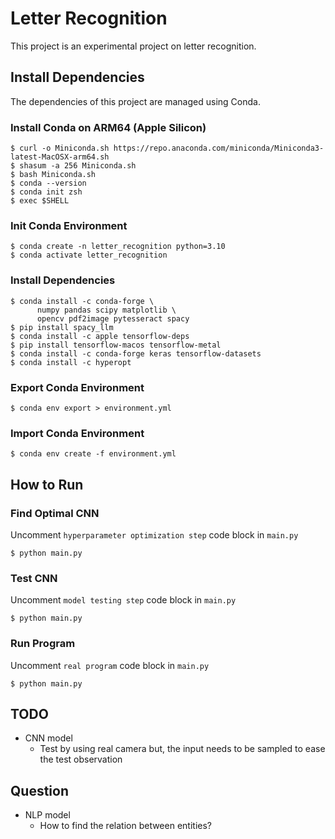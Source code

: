 # Letter Recognition
This project is an experimental project on letter recognition.

## Install Dependencies
The dependencies of this project are managed using Conda.
### Install Conda on ARM64 (Apple Silicon)
```shell
$ curl -o Miniconda.sh https://repo.anaconda.com/miniconda/Miniconda3-latest-MacOSX-arm64.sh
$ shasum -a 256 Miniconda.sh
$ bash Miniconda.sh
$ conda --version
$ conda init zsh
$ exec $SHELL
```
### Init Conda Environment
```shell
$ conda create -n letter_recognition python=3.10
$ conda activate letter_recognition
```
### Install Dependencies
```shell
$ conda install -c conda-forge \
      numpy pandas scipy matplotlib \
      opencv pdf2image pytesseract spacy
$ pip install spacy_llm
$ conda install -c apple tensorflow-deps
$ pip install tensorflow-macos tensorflow-metal
$ conda install -c conda-forge keras tensorflow-datasets
$ conda install -c hyperopt
```
### Export Conda Environment
```shell
$ conda env export > environment.yml
```
### Import Conda Environment
```shell
$ conda env create -f environment.yml
```

## How to Run
### Find Optimal CNN
Uncomment `hyperparameter optimization step` code block in `main.py`
```shell
$ python main.py
```
### Test CNN
Uncomment `model testing step` code block in `main.py`
```shell
$ python main.py
```
### Run Program
Uncomment `real program` code block in `main.py`
```shell
$ python main.py
```

## TODO
- CNN model
  - Test by using real camera but, the input needs to be sampled to ease the test observation

## Question
- NLP model
  - How to find the relation between entities?
